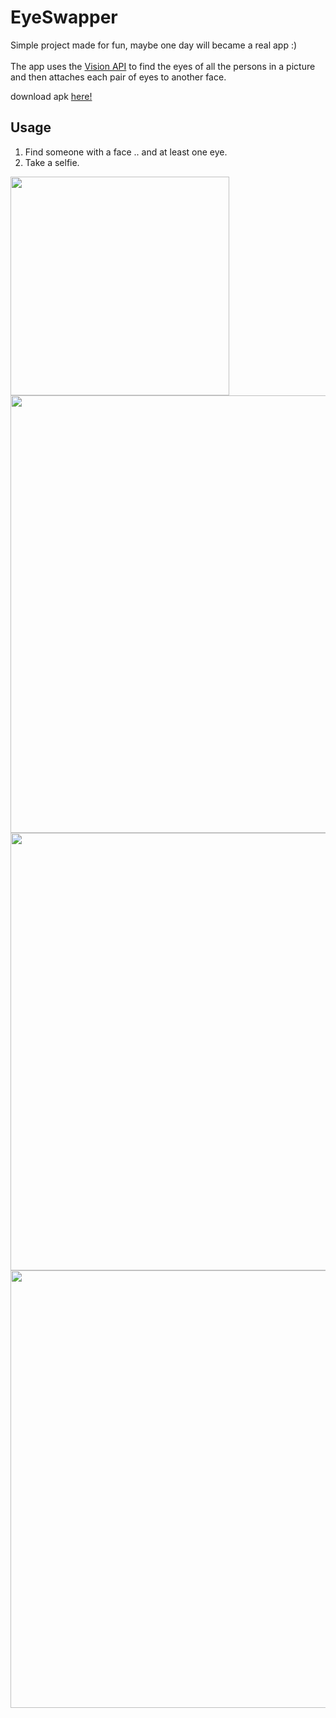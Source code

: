 # EyeSwapper
Simple project made for fun, maybe one day will became a real app :)<br/><br/>
The app uses the [Vision API](https://developers.google.com/vision/) to find the eyes of all the persons in a picture and then attaches each pair of eyes to another face.

download apk [here!](https://rawgit.com/PierfrancescoSoffritti/EyeSwapper/master/EyeSwapper.apk)

## Usage
1. Find someone with a face .. and at least one eye.
2. Take a selfie.

<img height="350" src="https://github.com/PierfrancescoSoffritti/EyeSwapper/blob/master/pics/pic1.jpg" />
<img height="700" src="https://github.com/PierfrancescoSoffritti/EyeSwapper/blob/master/pics/pic2.png" />
<img height="700" src="https://github.com/PierfrancescoSoffritti/EyeSwapper/blob/master/pics/pic3.png" />
<img height="700" src="https://github.com/PierfrancescoSoffritti/EyeSwapper/blob/master/pics/pic4.png" />
